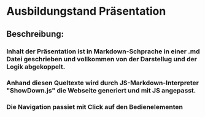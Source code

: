 Ausbildungstand Präsentation 
=============================
## Beschreibung:
### Inhalt der Präsentation ist in Markdown-Schprache in einer .md Datei geschrieben und vollkommen von der Darstellug und der Logik abgekoppelt. 
### Anhand diesen Queltexte wird durch JS-Markdown-Interpreter "ShowDown.js" die Webseite generiert und mit JS angepasst.
### Die Navigation passiet mit Click auf den Bedienelementen